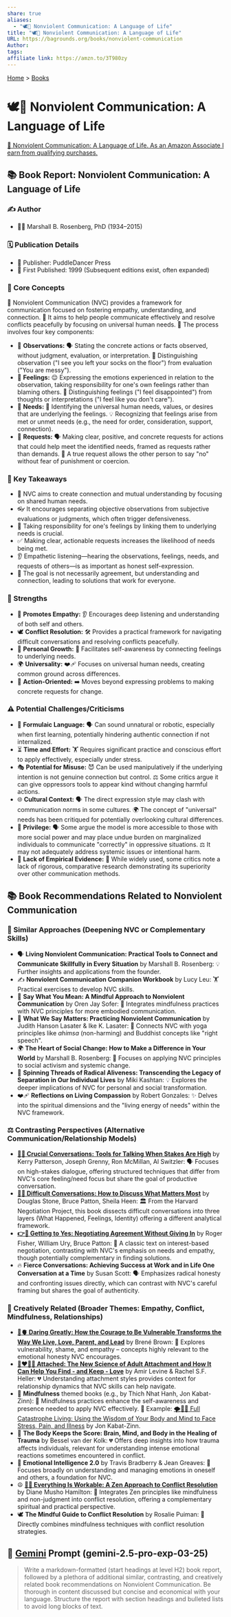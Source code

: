 ```yaml
---
share: true
aliases:
  - "🕊️🤝 Nonviolent Communication: A Language of Life"
title: "🕊️🤝 Nonviolent Communication: A Language of Life"
URL: https://bagrounds.org/books/nonviolent-communication
Author: 
tags: 
affiliate link: https://amzn.to/3T980zy
---
```

[Home](../index.md) > [Books](./index.md)  
# 🕊️🤝 Nonviolent Communication: A Language of Life  
[🛒 Nonviolent Communication: A Language of Life. As an Amazon Associate I earn from qualifying purchases.](https://amzn.to/3T980zy)  
  
## 📚 Book Report: Nonviolent Communication: A Language of Life  
  
### ✍️ Author  
  
* 🧑‍🏫 Marshall B. Rosenberg, PhD (1934–2015)  
  
### 🗓️ Publication Details  
  
* 🏢 Publisher: PuddleDancer Press  
* 📅 First Published: 1999 (Subsequent editions exist, often expanded)  
  
### 🧠 Core Concepts  
  
🤝 Nonviolent Communication (NVC) provides a framework for communication focused on fostering empathy, understanding, and connection. 🌱 It aims to help people communicate effectively and resolve conflicts peacefully by focusing on universal human needs. 🔑 The process involves four key components:  
  
* 👀 **Observations:** 🗣️ Stating the concrete actions or facts observed, without judgment, evaluation, or interpretation. 🔎 Distinguishing observation ("I see you left your socks on the floor") from evaluation ("You are messy").  
* 💖 **Feelings:** 😌 Expressing the emotions experienced in relation to the observation, taking responsibility for one's own feelings rather than blaming others. 🤔 Distinguishing feelings ("I feel disappointed") from thoughts or interpretations ("I feel like you don't care").  
* 🙏 **Needs:** 🌟 Identifying the universal human needs, values, or desires that are underlying the feelings. 💡 Recognizing that feelings arise from met or unmet needs (e.g., the need for order, consideration, support, connection).  
* 🙋 **Requests:** 🗣️ Making clear, positive, and concrete requests for actions that could help meet the identified needs, framed as requests rather than demands. 🚫 A true request allows the other person to say "no" without fear of punishment or coercion.  
  
### 🔑 Key Takeaways  
  
* 🔗 NVC aims to create connection and mutual understanding by focusing on shared human needs.  
* 👓 It encourages separating objective observations from subjective evaluations or judgments, which often trigger defensiveness.  
* 💖 Taking responsibility for one's feelings by linking them to underlying needs is crucial.  
* ✅ Making clear, actionable requests increases the likelihood of needs being met.  
* 👂 Empathetic listening—hearing the observations, feelings, needs, and requests of others—is as important as honest self-expression.  
* 🎯 The goal is not necessarily agreement, but understanding and connection, leading to solutions that work for everyone.  
  
### 💪 Strengths  
  
* 💖 **Promotes Empathy:** 👂 Encourages deep listening and understanding of both self and others.  
* 🕊️ **Conflict Resolution:** 🛠️ Provides a practical framework for navigating difficult conversations and resolving conflicts peacefully.  
* 🌱 **Personal Growth:** 🧠 Facilitates self-awareness by connecting feelings to underlying needs.  
* 🌍 **Universality:** ❤️‍🩹 Focuses on universal human needs, creating common ground across differences.  
* 🚀 **Action-Oriented:** ➡️ Moves beyond expressing problems to making concrete requests for change.  
  
### ⚠️ Potential Challenges/Criticisms  
  
* 🤖 **Formulaic Language:** 🗣️ Can sound unnatural or robotic, especially when first learning, potentially hindering authentic connection if not internalized.  
* ⏳ **Time and Effort:** 🏋️ Requires significant practice and conscious effort to apply effectively, especially under stress.  
* 🎭 **Potential for Misuse:** 😈 Can be used manipulatively if the underlying intention is not genuine connection but control. ⚖️ Some critics argue it can give oppressors tools to appear kind without changing harmful actions.  
* 🌐 **Cultural Context:** 🗣️ The direct expression style may clash with communication norms in some cultures. 🌍 The concept of "universal" needs has been critiqued for potentially overlooking cultural differences.  
* 👑 **Privilege:** 🗣️ Some argue the model is more accessible to those with more social power and may place undue burden on marginalized individuals to communicate "correctly" in oppressive situations. ⚖️ It may not adequately address systemic issues or intentional harm.  
* 🔬 **Lack of Empirical Evidence:** 🤔 While widely used, some critics note a lack of rigorous, comparative research demonstrating its superiority over other communication methods.  
  
## 📚 Book Recommendations Related to Nonviolent Communication  
  
### 🧩 Similar Approaches (Deepening NVC or Complementary Skills)  
  
* 🗣️ **Living Nonviolent Communication: Practical Tools to Connect and Communicate Skillfully in Every Situation** by Marshall B. Rosenberg: 💡 Further insights and applications from the founder.  
* ✍️ **Nonviolent Communication Companion Workbook** by Lucy Leu: 🏋️ Practical exercises to develop NVC skills.  
* 🧠 **Say What You Mean: A Mindful Approach to Nonviolent Communication** by Oren Jay Sofer: 🧘 Integrates mindfulness practices with NVC principles for more embodied communication.  
* 🧘 **What We Say Matters: Practicing Nonviolent Communication** by Judith Hanson Lasater & Ike K. Lasater: 🔗 Connects NVC with yoga principles like *ahimsa* (non-harming) and Buddhist concepts like "right speech".  
* 🌍 **The Heart of Social Change: How to Make a Difference in Your World** by Marshall B. Rosenberg: 🌱 Focuses on applying NVC principles to social activism and systemic change.  
* 💫 **Spinning Threads of Radical Aliveness: Transcending the Legacy of Separation in Our Individual Lives** by Miki Kashtan: 💡 Explores the deeper implications of NVC for personal and social transformation.  
* ❤️‍🩹 **Reflections on Living Compassion** by Robert Gonzales: ✨ Delves into the spiritual dimensions and the "living energy of needs" within the NVC framework.  
  
### ⚖️ Contrasting Perspectives (Alternative Communication/Relationship Models)  
  
* **[🧰💬 Crucial Conversations: Tools for Talking When Stakes Are High](./crucial-conversations-tools-for-talking-when-stakes-are-high.md)** by Kerry Patterson, Joseph Grenny, Ron McMillan, Al Switzler: 🗣️ Focuses on high-stakes dialogue, offering structured techniques that differ from NVC's core feeling/need focus but share the goal of productive conversation.  
* **[💬😬 Difficult Conversations: How to Discuss What Matters Most](./difficult-conversations-how-to-discuss-what-matters-most.md)** by Douglas Stone, Bruce Patton, Sheila Heen: 🏛️ From the Harvard Negotiation Project, this book dissects difficult conversations into three layers (What Happened, Feelings, Identity) offering a different analytical framework.  
* **[👉🤝 Getting to Yes: Negotiating Agreement Without Giving In](./getting-to-yes-negotiating-agreement-without-giving-in.md)** by Roger Fisher, William Ury, Bruce Patton: 🤝 A classic text on interest-based negotiation, contrasting with NVC's emphasis on needs and empathy, though potentially complementary in finding solutions.  
* 🔥 **Fierce Conversations: Achieving Success at Work and in Life One Conversation at a Time** by Susan Scott: 🗣️ Emphasizes radical honesty and confronting issues directly, which can contrast with NVC's careful framing but shares the goal of authenticity.  
  
### 🎨 Creatively Related (Broader Themes: Empathy, Conflict, Mindfulness, Relationships)  
  
* **[🦁🫀 Daring Greatly: How the Courage to Be Vulnerable Transforms the Way We Live, Love, Parent, and Lead](./daring-greatly-how-the-courage-to-be-vulnerable-transforms-the-way-we-live-love-parent-and-lead.md)** by Brené Brown: 💖 Explores vulnerability, shame, and empathy – concepts highly relevant to the emotional honesty NVC encourages.  
* **[🧑‍❤️‍🧑🔗 Attached: The New Science of Adult Attachment and How It Can Help You Find - and Keep - Love](./attached-the-new-science-of-adult-attachment-and-how-it-can-help-you-find-and-keep-love.md)** by Amir Levine & Rachel S.F. Heller: 💔 Understanding attachment styles provides context for relationship dynamics that NVC skills can help navigate.  
* 🧘 **Mindfulness** themed books (e.g., by Thich Nhat Hanh, Jon Kabat-Zinn): 🙏 Mindfulness practices enhance the self-awareness and presence needed to apply NVC effectively. 📝 Example: [🌪️🧘‍♂️ Full Catastrophe Living: Using the Wisdom of Your Body and Mind to Face Stress, Pain, and Illness](./full-catastrophe-living.md) by Jon Kabat-Zinn.  
* 🧠 **The Body Keeps the Score: Brain, Mind, and Body in the Healing of Trauma** by Bessel van der Kolk: 💔 Offers deep insights into how trauma affects individuals, relevant for understanding intense emotional reactions sometimes encountered in conflict.  
* 🧠 **Emotional Intelligence 2.0** by Travis Bradberry & Jean Greaves: 🧠 Focuses broadly on understanding and managing emotions in oneself and others, a foundation for NVC.  
* ☮️ **[🤝🧘 Everything Is Workable: A Zen Approach to Conflict Resolution](./everything-is-workable.md)** by Diane Musho Hamilton: 🧘 Integrates Zen principles like mindfulness and non-judgment into conflict resolution, offering a complementary spiritual and practical perspective.  
* 🕊️ **The Mindful Guide to Conflict Resolution** by Rosalie Puiman: 🧘 Directly combines mindfulness techniques with conflict resolution strategies.  
  
## 💬 [Gemini](../software/gemini.md) Prompt (gemini-2.5-pro-exp-03-25)  
> Write a markdown-formatted (start headings at level H2) book report, followed by a plethora of additional similar, contrasting, and creatively related book recommendations on Nonviolent Communication. Be thorough in content discussed but concise and economical with your language. Structure the report with section headings and bulleted lists to avoid long blocks of text.